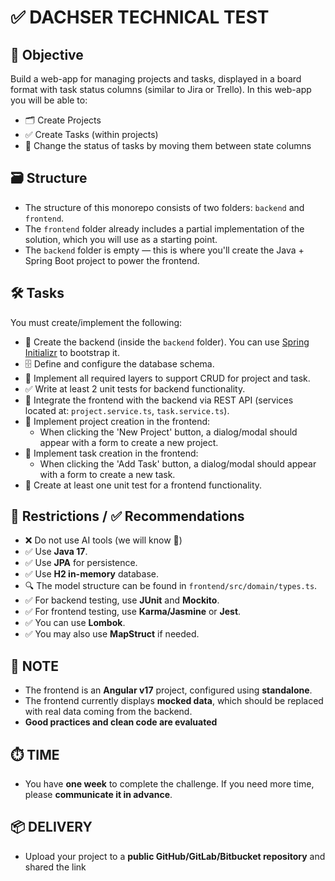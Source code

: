 # ✅ DACHSER TECHNICAL TEST

## 🎯 Objective
Build a web-app for managing projects and tasks, displayed in a board format with task status columns (similar to Jira or Trello). In this web-app you will be able to:
- 🗂️ Create Projects
- ✅ Create Tasks (within projects)
- 🔄 Change the status of tasks by moving them between state columns

## 🗃️ Structure
- The structure of this monorepo consists of two folders: `backend` and `frontend`.
- The `frontend` folder already includes a partial implementation of the solution, which you will use as a starting point.
- The `backend` folder is empty — this is where you'll create the Java + Spring Boot project to power the frontend.

## 🛠️ Tasks

You must create/implement the following:

- 🧱 Create the backend (inside the `backend` folder). You can use [Spring Initializr](https://start.spring.io/) to bootstrap it.
- 🗄️ Define and configure the database schema.
- 🧩 Implement all required layers to support CRUD for project and task.
- ✅ Write at least 2 unit tests for backend functionality.
- 🔗 Integrate the frontend with the backend via REST API (services located at: `project.service.ts`, `task.service.ts`).
- 📁 Implement project creation in the frontend:
  - When clicking the 'New Project' button, a dialog/modal should appear with a form to create a new project.
- 📝 Implement task creation in the frontend:
  - When clicking the 'Add Task' button, a dialog/modal should appear with a form to create a new task.
- 🧪 Create at least one unit test for a frontend functionality.

## 🚫 Restrictions / ✅ Recommendations

- ❌ Do not use AI tools (we will know 👀)
- ✅ Use **Java 17**.
- ✅ Use **JPA** for persistence.
- ✅ Use **H2 in-memory** database.
- 🔍 The model structure can be found in `frontend/src/domain/types.ts`.
- ✅ For backend testing, use **JUnit** and **Mockito**.
- ✅ For frontend testing, use **Karma/Jasmine** or **Jest**.
- ✅ You can use **Lombok**.
- ✅ You may also use **MapStruct** if needed.

## 🧾 NOTE

- The frontend is an **Angular v17** project, configured using **standalone**.
- The frontend currently displays **mocked data**, which should be replaced with real data coming from the backend.
- **Good practices and clean code are evaluated**

## ⏱️ TIME
- You have **one week** to complete the challenge. If you need more time, please **communicate it in advance**.

## 📦 DELIVERY
- Upload your project to a **public GitHub/GitLab/Bitbucket repository** and shared the link
